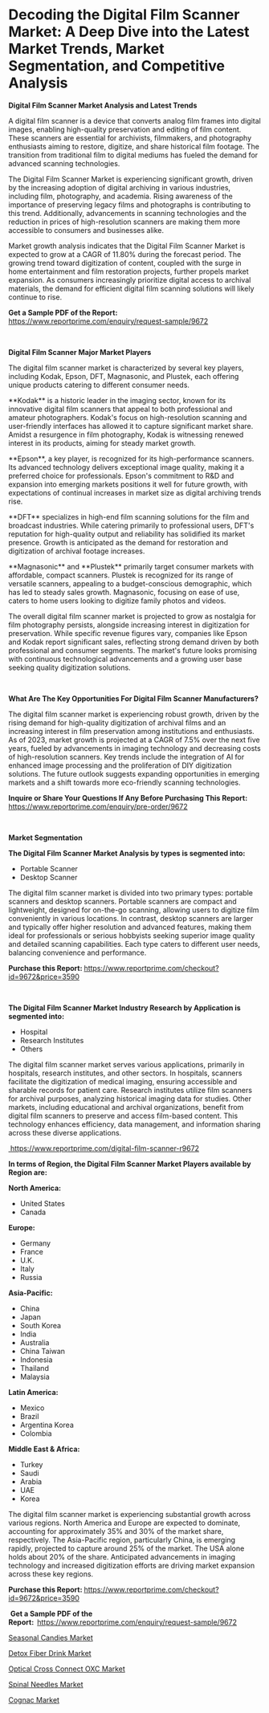 <p><h1>Decoding the Digital Film Scanner Market: A Deep Dive into the Latest Market Trends, Market Segmentation, and Competitive Analysis</h1></p><p><strong>Digital Film Scanner Market Analysis and Latest Trends</strong></p>
<p><p>A digital film scanner is a device that converts analog film frames into digital images, enabling high-quality preservation and editing of film content. These scanners are essential for archivists, filmmakers, and photography enthusiasts aiming to restore, digitize, and share historical film footage. The transition from traditional film to digital mediums has fueled the demand for advanced scanning technologies.</p><p>The Digital Film Scanner Market is experiencing significant growth, driven by the increasing adoption of digital archiving in various industries, including film, photography, and academia. Rising awareness of the importance of preserving legacy films and photographs is contributing to this trend. Additionally, advancements in scanning technologies and the reduction in prices of high-resolution scanners are making them more accessible to consumers and businesses alike.</p><p>Market growth analysis indicates that the Digital Film Scanner Market is expected to grow at a CAGR of 11.80% during the forecast period. The growing trend toward digitization of content, coupled with the surge in home entertainment and film restoration projects, further propels market expansion. As consumers increasingly prioritize digital access to archival materials, the demand for efficient digital film scanning solutions will likely continue to rise.</p></p>
<p><strong>Get a Sample PDF of the Report:&nbsp;</strong> <a href="https://www.reportprime.com/enquiry/request-sample/9672?utm_campaign=1991&utm_medium=2&utm_source=Github&utm_content=ia&utm_term=25122024&utm_id=digital-film-scanner">https://www.reportprime.com/enquiry/request-sample/9672</a></p>
<p>&nbsp;</p>
<p><strong>Digital Film Scanner Major Market Players</strong></p>
<p><p>The digital film scanner market is characterized by several key players, including Kodak, Epson, DFT, Magnasonic, and Plustek, each offering unique products catering to different consumer needs.</p><p>**Kodak** is a historic leader in the imaging sector, known for its innovative digital film scanners that appeal to both professional and amateur photographers. Kodak's focus on high-resolution scanning and user-friendly interfaces has allowed it to capture significant market share. Amidst a resurgence in film photography, Kodak is witnessing renewed interest in its products, aiming for steady market growth.</p><p>**Epson**, a key player, is recognized for its high-performance scanners. Its advanced technology delivers exceptional image quality, making it a preferred choice for professionals. Epson's commitment to R&D and expansion into emerging markets positions it well for future growth, with expectations of continual increases in market size as digital archiving trends rise.</p><p>**DFT** specializes in high-end film scanning solutions for the film and broadcast industries. While catering primarily to professional users, DFT's reputation for high-quality output and reliability has solidified its market presence. Growth is anticipated as the demand for restoration and digitization of archival footage increases.</p><p>**Magnasonic** and **Plustek** primarily target consumer markets with affordable, compact scanners. Plustek is recognized for its range of versatile scanners, appealing to a budget-conscious demographic, which has led to steady sales growth. Magnasonic, focusing on ease of use, caters to home users looking to digitize family photos and videos.</p><p>The overall digital film scanner market is projected to grow as nostalgia for film photography persists, alongside increasing interest in digitization for preservation. While specific revenue figures vary, companies like Epson and Kodak report significant sales, reflecting strong demand driven by both professional and consumer segments. The market's future looks promising with continuous technological advancements and a growing user base seeking quality digitization solutions.</p></p>
<p>&nbsp;</p>
<p><strong>What Are The Key Opportunities For Digital Film Scanner Manufacturers?</strong></p>
<p><p>The digital film scanner market is experiencing robust growth, driven by the rising demand for high-quality digitization of archival films and an increasing interest in film preservation among institutions and enthusiasts. As of 2023, market growth is projected at a CAGR of 7.5% over the next five years, fueled by advancements in imaging technology and decreasing costs of high-resolution scanners. Key trends include the integration of AI for enhanced image processing and the proliferation of DIY digitization solutions. The future outlook suggests expanding opportunities in emerging markets and a shift towards more eco-friendly scanning technologies.</p></p>
<p><strong>Inquire or Share Your Questions If Any Before Purchasing This Report:</strong> <a href="https://www.reportprime.com/enquiry/pre-order/9672?utm_campaign=1991&utm_medium=2&utm_source=Github&utm_content=ia&utm_term=25122024&utm_id=digital-film-scanner">https://www.reportprime.com/enquiry/pre-order/9672</a></p>
<p>&nbsp;</p>
<p><strong>Market Segmentation</strong></p>
<p><strong>The Digital Film Scanner Market Analysis by types is segmented into:</strong></p>
<p><ul><li>Portable Scanner</li><li>Desktop Scanner</li></ul></p>
<p><p>The digital film scanner market is divided into two primary types: portable scanners and desktop scanners. Portable scanners are compact and lightweight, designed for on-the-go scanning, allowing users to digitize film conveniently in various locations. In contrast, desktop scanners are larger and typically offer higher resolution and advanced features, making them ideal for professionals or serious hobbyists seeking superior image quality and detailed scanning capabilities. Each type caters to different user needs, balancing convenience and performance.</p></p>
<p><strong>Purchase this Report:&nbsp;</strong><a href="https://www.reportprime.com/checkout?id=9672&price=3590&utm_campaign=1991&utm_medium=2&utm_source=Github&utm_content=ia&utm_term=25122024&utm_id=digital-film-scanner">https://www.reportprime.com/checkout?id=9672&price=3590</a></p>
<p>&nbsp;</p>
<p><strong>The Digital Film Scanner Market Industry Research by Application is segmented into:</strong></p>
<p><ul><li>Hospital</li><li>Research Institutes</li><li>Others</li></ul></p>
<p><p>The digital film scanner market serves various applications, primarily in hospitals, research institutes, and other sectors. In hospitals, scanners facilitate the digitization of medical imaging, ensuring accessible and sharable records for patient care. Research institutes utilize film scanners for archival purposes, analyzing historical imaging data for studies. Other markets, including educational and archival organizations, benefit from digital film scanners to preserve and access film-based content. This technology enhances efficiency, data management, and information sharing across these diverse applications.</p></p>
<p><a href="https://www.reportprime.com/digital-film-scanner-r9672?utm_campaign=1991&utm_medium=2&utm_source=Github&utm_content=ia&utm_term=25122024&utm_id=digital-film-scanner">&nbsp;https://www.reportprime.com/digital-film-scanner-r9672</a></p>
<p><strong>In terms of Region, the Digital Film Scanner Market Players available by Region are:</strong></p>
<p>
    <p> <strong> North America: </strong>
        <ul>
            <li>United States</li>
            <li>Canada</li>
        </ul>
        </p> 
    <p> <strong> Europe: </strong>
        <ul>
            <li>Germany</li>
            <li>France</li>
            <li>U.K.</li>
            <li>Italy</li>
            <li>Russia</li>
        </ul>
        </p> 
    <p> <strong> Asia-Pacific: </strong>
        <ul>
            <li>China</li>
            <li>Japan</li>
            <li>South Korea</li>
            <li>India</li>
            <li>Australia</li>
            <li>China Taiwan</li>
            <li>Indonesia</li>
            <li>Thailand</li>
            <li>Malaysia</li>
        </ul>
        </p> 
    <p> <strong> Latin America: </strong>
        <ul>
            <li>Mexico</li>
            <li>Brazil</li>
            <li>Argentina Korea</li>
            <li>Colombia</li>
        </ul>
        </p> 
    <p> <strong> Middle East & Africa: </strong>
        <ul>
            <li>Turkey</li>
            <li>Saudi</li>
            <li>Arabia</li>
            <li>UAE</li>
            <li>Korea</li>
        </ul>
    </p>
    </p>
<p><p>The digital film scanner market is experiencing substantial growth across various regions. North America and Europe are expected to dominate, accounting for approximately 35% and 30% of the market share, respectively. The Asia-Pacific region, particularly China, is emerging rapidly, projected to capture around 25% of the market. The USA alone holds about 20% of the share. Anticipated advancements in imaging technology and increased digitization efforts are driving market expansion across these key regions.</p></p>
<p><strong>Purchase this Report: </strong><a href="https://www.reportprime.com/checkout?id=9672&price=3590&utm_campaign=1991&utm_medium=2&utm_source=Github&utm_content=ia&utm_term=25122024&utm_id=digital-film-scanner">https://www.reportprime.com/checkout?id=9672&price=3590</a></p>
<p>&nbsp;<strong>Get a Sample PDF of the Report:&nbsp;&nbsp;</strong><a href="https://www.reportprime.com/enquiry/request-sample/9672?utm_campaign=1991&utm_medium=2&utm_source=Github&utm_content=ia&utm_term=25122024&utm_id=digital-film-scanner">https://www.reportprime.com/enquiry/request-sample/9672</a></p>
<p><strong></strong></p>
<p><p><a href="https://www.linkedin.com/pulse/market-study-global-seasonal-candies-2024-2031-size-revenue-ct3ne?utm_campaign=1991&utm_medium=2&utm_source=Github&utm_content=ia&utm_term=25122024&utm_id=digital-film-scanner">Seasonal Candies Market</a></p><p><a href="https://www.linkedin.com/pulse/analyzing-projected-cagr-63-detox-fiber-drink-market-analysis-f09de?utm_campaign=1991&utm_medium=2&utm_source=Github&utm_content=ia&utm_term=25122024&utm_id=digital-film-scanner">Detox Fiber Drink Market</a></p><p><a href="https://www.linkedin.com/pulse/whats-propelling-optical-cross-connect-oxc-markets-growth-efpoe?utm_campaign=1991&utm_medium=2&utm_source=Github&utm_content=ia&utm_term=25122024&utm_id=digital-film-scanner">Optical Cross Connect OXC Market</a></p><p><a href="https://github.com/YashRP12/Market-Research-Report-List-6/blob/main/spinal-needles-market.md?utm_campaign=1991&utm_medium=2&utm_source=Github&utm_content=ia&utm_term=25122024&utm_id=digital-film-scanner">Spinal Needles Market</a></p><p><a href="https://www.linkedin.com/pulse/cognac-market-size-trends-opportunities-challenges-period-p5xte?utm_campaign=1991&utm_medium=2&utm_source=Github&utm_content=ia&utm_term=25122024&utm_id=digital-film-scanner">Cognac Market</a></p></p>